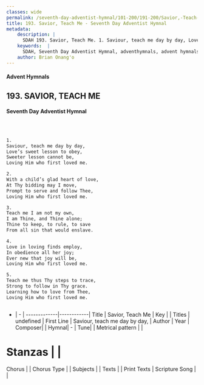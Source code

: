```yaml
---
classes: wide
permalink: /seventh-day-adventist-hymnal/101-200/191-200/Savior,-Teach-Me/
title: 193. Savior, Teach Me - Seventh Day Adventist Hymnal
metadata:
    description: |
      SDAH 193. Savior, Teach Me. 1. Saviour, teach me day by day, Love’s sweet lesson to obey, Sweeter lesson cannot be, Loving Him who first loved me.
    keywords:  |
      SDAH, Seventh Day Adventist Hymnal, adventhymnals, advent hymnals, Savior, Teach Me, Saviour, teach me day by day, 
    author: Brian Onang'o
---
```


#### Advent Hymnals
## 193. SAVIOR, TEACH ME
#### Seventh Day Adventist Hymnal

```txt



1.
Saviour, teach me day by day,
Love’s sweet lesson to obey,
Sweeter lesson cannot be,
Loving Him who first loved me.

2.
With a child’s glad heart of love,
At Thy bidding may I move,
Prompt to serve and follow Thee,
Loving Him who first loved me.

3.
Teach me I am not my own,
I am Thine, and Thine alone;
Thine to keep, to rule, to save
From all sin that would enslave.

4.
Love in loving finds employ,
In obedience all her joy;
Ever new that joy will be,
Loving Him who first loved me.

5.
Teach me thus Thy steps to trace,
Strong to follow in Thy grace.
Learning how to love from Thee,
Loving Him who first loved me.



```

- |   -  |
-------------|------------|
Title | Savior, Teach Me |
Key |  |
Titles | undefined |
First Line | Saviour, teach me day by day, |
Author | 
Year | 
Composer|  |
Hymnal|  - |
Tune|  |
Metrical pattern | |
# Stanzas |  |
Chorus |  |
Chorus Type |  |
Subjects |  |
Texts |  |
Print Texts | 
Scripture Song |  |
  
